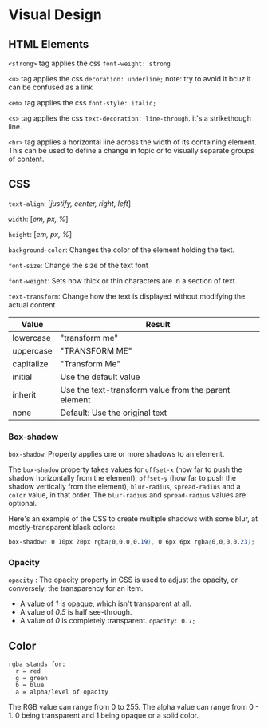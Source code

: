 # Visual Design

## HTML Elements
`<strong>` tag applies the css `font-weight: strong`

`<u>` tag applies the css `decoration: underline;` note: try to avoid it bcuz it can be confused as a link

`<em>` tag applies the css `font-style: italic;`

`<s>` tag applies the css `text-decoration: line-through`. it's a strikethough line.

`<hr>` tag applies a horizontal line across the width of its containing element. This can be used to define a change in topic or to visually separate groups of content.

## CSS
`text-align`: [*justify, center, right, left*]

`width`: [*em, px, %*]

`height`: [*em, px, %*]

`background-color`: Changes the color of the element holding the text.

`font-size`: Change the size of the text font

`font-weight`: Sets how thick or thin characters are in a section of text.

`text-transform`: Change how the text is displayed without modifying the actual content

|Value |	Result|
|--- | --- |
|lowercase|	"transform me"|
|uppercase	|"TRANSFORM ME"|
|capitalize	|"Transform Me"|
|initial|	Use the default value|
|inherit|	Use the text-transform value from the parent element|
|none|	Default: Use the original text|

### Box-shadow
`box-shadow`: Property applies one or more shadows to an element.

The `box-shadow` property takes values for `offset-x` (how far to push the shadow horizontally from the element), `offset-y` (how far to push the shadow vertically from the element), `blur-radius`, `spread-radius` and a `color` value, in that order. The `blur-radius` and `spread-radius` values are optional.

Here's an example of the CSS to create multiple shadows with some blur, at mostly-transparent black colors:
```css
box-shadow: 0 10px 20px rgba(0,0,0,0.19), 0 6px 6px rgba(0,0,0,0.23);
```
### Opacity
`opacity` : The opacity property in CSS is used to adjust the opacity, or conversely, the transparency for an item.
- A value of *1* is opaque, which isn't transparent at all.
- A value of *0.5* is half see-through.
- A value of *0* is completely transparent.
`opacity: 0.7;`

## Color
```
rgba stands for: 
  r = red
  g = green
  b = blue
  a = alpha/level of opacity
  ```
  
  The RGB value can range from 0 to 255. The alpha value can range from 0 - 1. 0 being transparent and 1 being opaque or a solid color.
  
